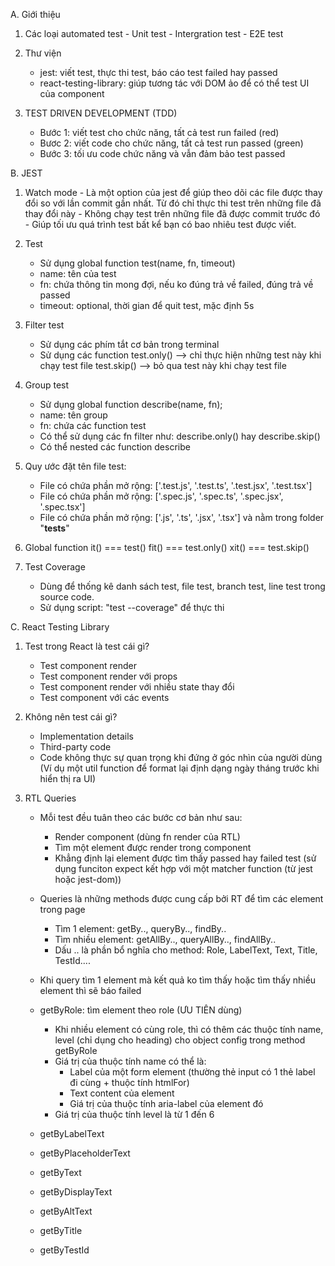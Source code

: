 A. Giới thiệu

1.  Các loại automated test - Unit test - Intergration test - E2E test

2.  Thư viện

    - jest: viết test, thực thi test, báo cáo test failed hay passed
    - react-testing-library: giúp tương tác với DOM ảo để có thể test UI của component

3.  TEST DRIVEN DEVELOPMENT (TDD)
    - Bước 1: viết test cho chức năng, tất cả test run failed (red)
    - Bươc 2: viết code cho chức năng, tất cả test run passed (green)
    - Bước 3: tối ưu code chức năng và vẫn đảm bảo test passed

B. JEST

1. Watch mode - Là một option của jest để giúp theo dõi các file được thay đổi so với lần commit gần nhất. Từ đó chỉ thực thi test trên những file đã thay đổi này - Không chạy test trên những file đã được commit trước đó - Giúp tối ưu quá trình test bất kể bạn có bao nhiêu test được viết.

2. Test

   - Sử dụng global function test(name, fn, timeout)
   - name: tên của test
   - fn: chứa thông tin mong đợi, nếu ko đúng trả về failed, đúng trả về passed
   - timeout: optional, thời gian để quit test, mặc định 5s

3. Filter test

   - Sử dụng các phím tắt cơ bản trong terminal
   - Sử dụng các function
     test.only() --> chỉ thực hiện những test này khi chạy test file
     test.skip() --> bỏ qua test này khi chạy test file

4. Group test

   - Sử dụng global function describe(name, fn);
   - name: tên group
   - fn: chứa các function test
   - Có thể sử dụng các fn filter như: describe.only() hay describe.skip()
   - Có thể nested các function describe

5. Quy ước đặt tên file test:

   - File có chứa phần mở rộng: ['.test.js', '.test.ts', '.test.jsx', '.test.tsx']
   - File có chứa phần mở rộng: ['.spec.js', '.spec.ts', '.spec.jsx', '.spec.tsx']
   - File có chứa phần mở rộng: ['.js', '.ts', '.jsx', '.tsx'] và nằm trong folder "**tests**"

6. Global function
   it() === test()
   fit() === test.only()
   xit() === test.skip()

7. Test Coverage
   - Dùng để thống kê danh sách test, file test, branch test, line test trong source code.
   - Sử dụng script: "test --coverage" để thực thi

C. React Testing Library

1. Test trong React là test cái gì?

   - Test component render
   - Test component render với props
   - Test component render với nhiều state thay đổi
   - Test component với các events

2. Không nên test cái gì?

   - Implementation details
   - Third-party code
   - Code không thực sự quan trọng khi đứng ở góc nhìn của người dùng (Ví dụ một util function để format lại định dạng ngày tháng trước khi hiển thị ra UI)

3. RTL Queries

   - Mỗi test đều tuân theo các bước cơ bản như sau:
     - Render component (dùng fn render của RTL)
     - Tìm một element được render trong component
     - Khẳng định lại element được tìm thấy passed hay failed test (sử dụng funciton expect kết hợp với một matcher function (từ jest hoặc jest-dom))
   - Queries là những methods được cung cấp bởi RT để tìm các element trong page

     - Tìm 1 element: getBy.., queryBy.., findBy..
     - Tìm nhiều element: getAllBy.., queryAllBy.., findAllBy..
     - Dấu .. là phần bổ nghĩa cho method: Role, LabelText, Text, Title, TestId....

   - Khi query tìm 1 element mà kết quả ko tìm thấy hoặc tìm thấy nhiều element thì sẽ báo failed

   * getByRole: tìm element theo role (ƯU TIÊN dùng)

     - Khi nhiều element có cùng role, thì có thêm các thuộc tính name, level (chỉ dụng cho heading) cho object config trong method getByRole
     - Giá trị của thuộc tính name có thể là:
       - Label của một form element (thường thẻ input có 1 thẻ label đi cùng + thuộc tính htmlFor)
       - Text content của element
       - Giá trị của thuộc tính aria-label của element đó
     - Giá trị của thuộc tính level là từ 1 đến 6

   * getByLabelText
   * getByPlaceholderText
   * getByText
   * getByDisplayText
   * getByAltText
   * getByTitle
   * getByTestId
